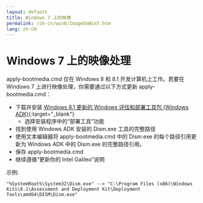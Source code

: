```yaml
---
layout: default
title: Windows 7 上的映像
permalink: /zh-cn/win8/ImageOnWin7.htm
lang: zh-CN
---
```


# Windows 7 上的映像处理
apply-bootmedia.cmd 仅在 Windows 8 和 8.1 开发计算机上工作。若要在 Windows 7 上进行映像处理，你需要通过以下方式更新 apply-bootmedia.cmd：

* 下载并安装 [Windows 8.1 更新的 Windows 评估和部署工具包 \(Windows ADK\)](http://www.microsoft.com/zh-cn/download/details.aspx?id=39982){:target="_blank"}
  * 选择安装程序中的“部署工具”功能
* 找到使用 Windows ADK 安装的 Dism.exe 工具的完整路径
* 使用文本编辑器将 apply-bootmedia.cmd 中的 Dism.exe 的每个路径引用更新为 Windows ADK 中的 Dism.exe 的完整路径引用。
* 保存 apply-bootmedia.cmd
* 继续遵循“更新你的 Intel Galileo”说明

示例:

~~~
"%SystemRoot%\System32\Dism.exe" --> "C:\Program Files (x86)\Windows Kits\8.1\Assessment and Deployment Kit\Deployment Tools\amd64\DISM\Dism.exe"
~~~

